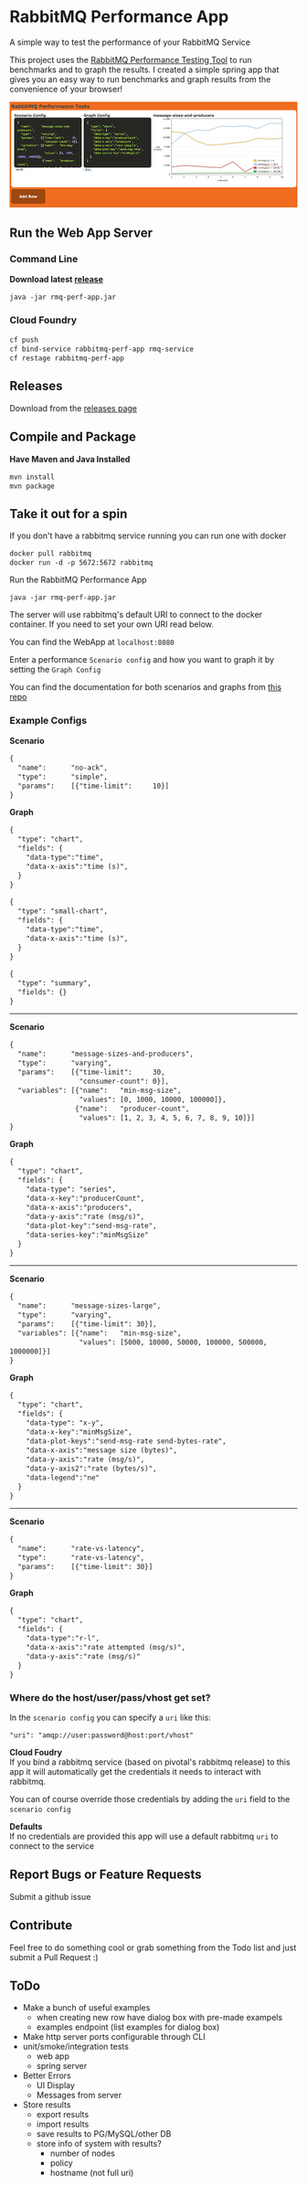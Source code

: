 # RabbitMQ Performance App

A simple way to test the performance of your RabbitMQ Service

This project uses the [RabbitMQ Performance Testing Tool]( https://github.com/rabbitmq/rabbitmq-perf-test/ ) to run benchmarks and to graph the results. I created a simple spring app that gives you an easy way to run benchmarks and graph results from the convenience of your browser!

![Screenshot from the chrome](rmq-perf-app-screenshot.png)

## Run the Web App Server

### Command Line
**Download latest [release](https://github.com/johnlonganecker/rabbitmq-performance-app/releases)**
```
java -jar rmq-perf-app.jar
```

### Cloud Foundry
```
cf push
cf bind-service rabbitmq-perf-app rmq-service
cf restage rabbitmq-perf-app
```

## Releases
Download from the [releases page](https://github.com/johnlonganecker/rabbitmq-performance-app/releases)

## Compile and Package
**Have Maven and Java Installed**
```
mvn install
mvn package
```

## Take it out for a spin

If you don't have a rabbitmq service running you can run one with docker
```
docker pull rabbitmq
docker run -d -p 5672:5672 rabbitmq
```

Run the RabbitMQ Performance App
```
java -jar rmq-perf-app.jar
```

The server will use rabbitmq's default URI to connect to the docker container. If you need to set your own URI read below.

You can find the WebApp at `localhost:8080`

Enter a performance `Scenario config` and how you want to graph it by setting the `Graph Config` 

You can find the documentation for both scenarios and graphs from [this repo](https://github.com/rabbitmq/rabbitmq-perf-test/blob/aeead278089125753268fc61ab91caa155220459/html/README.md)

### Example Configs
**Scenario**
```
{
  "name":      "no-ack",
  "type":      "simple",
  "params":    [{"time-limit":     10}]
}
```
**Graph**
```
{
  "type": "chart",
  "fields": {
    "data-type":"time",
    "data-x-axis":"time (s)",
  }
}
```
```
{
  "type": "small-chart",
  "fields": {
    "data-type":"time",
    "data-x-axis":"time (s)",
  }
}
```
```
{
  "type": "summary",
  "fields": {}
}
```
------
**Scenario**
```
{
  "name":      "message-sizes-and-producers",
  "type":      "varying",
  "params":    [{"time-limit":     30,
                 "consumer-count": 0}],
  "variables": [{"name":   "min-msg-size",
                 "values": [0, 1000, 10000, 100000]},
                {"name":   "producer-count",
                 "values": [1, 2, 3, 4, 5, 6, 7, 8, 9, 10]}]
}
```

**Graph**
```
{
  "type": "chart",
  "fields": {
    "data-type": "series",
    "data-x-key":"producerCount",
    "data-x-axis":"producers",
    "data-y-axis":"rate (msg/s)",
    "data-plot-key":"send-msg-rate",
    "data-series-key":"minMsgSize"
  }
}
```
------
**Scenario**
```
{
  "name":      "message-sizes-large",
  "type":      "varying",
  "params":    [{"time-limit": 30}],
  "variables": [{"name":   "min-msg-size",
                 "values": [5000, 10000, 50000, 100000, 500000, 1000000]}]
}
```
**Graph**
```
{
  "type": "chart",
  "fields": {
    "data-type": "x-y",
    "data-x-key":"minMsgSize",
    "data-plot-keys":"send-msg-rate send-bytes-rate",
    "data-x-axis":"message size (bytes)",
    "data-y-axis":"rate (msg/s)",
    "data-y-axis2":"rate (bytes/s)",
    "data-legend":"ne"
  }
}
```
------
**Scenario**
```
{
  "name":      "rate-vs-latency",
  "type":      "rate-vs-latency",
  "params":    [{"time-limit": 30}]
}
```
**Graph**
```
{
  "type": "chart",
  "fields": {
    "data-type":"r-l",
    "data-x-axis":"rate attempted (msg/s)",
    "data-y-axis":"rate (msg/s)"
  }
}
```

### Where do the host/user/pass/vhost get set?
In the `scenario config` you can specify a `uri` like this:

```
"uri": "amqp://user:password@host:port/vhost"
```

**Cloud Foudry**<br>
If you bind a rabbitmq service (based on pivotal's rabbitmq release) to this app it will automatically get the credentials it needs to interact with rabbitmq.

You can of course override those credentials by adding the `uri` field to the `scenario config`

**Defaults**<br>
If no credentials are provided this app will use a default rabbitmq `uri` to connect to the service

## Report Bugs or Feature Requests
Submit a github issue

## Contribute
Feel free to do something cool or grab something from the Todo list and just submit a Pull Request :)

## ToDo
- Make a bunch of useful examples
  - when creating new row have dialog box with pre-made exampels
  - examples endpoint (list examples for dialog box)
- Make http server ports configurable through CLI
- unit/smoke/integration tests
  - web app
  - spring server
- Better Errors
  - UI Display
  - Messages from server
- Store results
  - export results
  - import results
  - save results to PG/MySQL/other DB
  - store info of system with results?
    - number of nodes
    - policy
    - hostname (not full uri)
